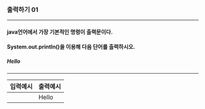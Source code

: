### 출력하기 01

***

#### java언어에서 가장 기본적인 명령이 출력문이다.
#### System.out.println()을 이용해 다음 단어를 출력하시오.

##### Hello

***

입력예시|출력예시
|:--|:--
       | Hello|

